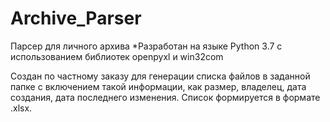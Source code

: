 # Archive_Parser
Парсер для личного архива
*Разработан на языке Python 3.7 с использованием библиотек openpyxl и win32com

Создан по частному заказу для генерации списка файлов в заданной папке с включением такой информации, как размер, владелец, дата создания, дата последнего изменения. Список формируется в формате .xlsx. 
